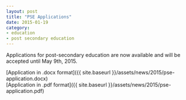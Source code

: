 ```yaml
---
layout: post
title: "PSE Applications"
date: 2015-01-19
category:
- education
- post secondary education
---
```


Applications for post-secondary education are now available and will be accepted until May 9th, 2015.

[Application in .docx format]({{ site.baseurl }}/assets/news/2015/pse-application.docx)  
[Application in .pdf format]({{ site.baseurl }}/assets/news/2015/pse-application.pdf)
